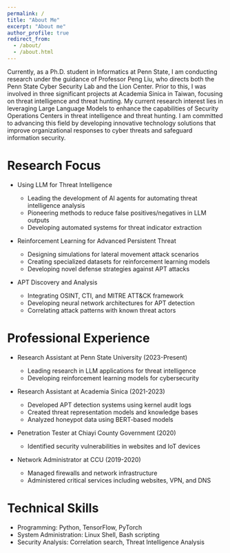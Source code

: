 ```yaml
---
permalink: /
title: "About Me"
excerpt: "About me"
author_profile: true
redirect_from: 
  - /about/
  - /about.html
---
```


Currently, as a Ph.D. student in Informatics at Penn State, I am conducting research under the guidance of Professor Peng Liu, who directs both the Penn State Cyber Security Lab and the Lion Center. Prior to this, I was involved in three significant projects at Academia Sinica in Taiwan, focusing on threat intelligence and threat hunting. My current research interest lies in leveraging Large Language Models to enhance the capabilities of Security Operations Centers in threat intelligence and threat hunting. I am committed to advancing this field by developing innovative technology solutions that improve organizational responses to cyber threats and safeguard information security.

Research Focus
======
* Using LLM for Threat Intelligence
  * Leading the development of AI agents for automating threat intelligence analysis
  * Pioneering methods to reduce false positives/negatives in LLM outputs
  * Developing automated systems for threat indicator extraction

* Reinforcement Learning for Advanced Persistent Threat
  * Designing simulations for lateral movement attack scenarios
  * Creating specialized datasets for reinforcement learning models
  * Developing novel defense strategies against APT attacks

* APT Discovery and Analysis
  * Integrating OSINT, CTI, and MITRE ATT&CK framework
  * Developing neural network architectures for APT detection
  * Correlating attack patterns with known threat actors

Professional Experience
======
* Research Assistant at Penn State University (2023-Present)
  * Leading research in LLM applications for threat intelligence
  * Developing reinforcement learning models for cybersecurity

* Research Assistant at Academia Sinica (2021-2023)
  * Developed APT detection systems using kernel audit logs
  * Created threat representation models and knowledge bases
  * Analyzed honeypot data using BERT-based models

* Penetration Tester at Chiayi County Government (2020)
  * Identified security vulnerabilities in websites and IoT devices

* Network Administrator at CCU (2019-2020)
  * Managed firewalls and network infrastructure
  * Administered critical services including websites, VPN, and DNS

Technical Skills
======
* Programming: Python, TensorFlow, PyTorch
* System Administration: Linux Shell, Bash scripting
* Security Analysis: Correlation search, Threat Intelligence Analysis